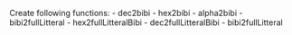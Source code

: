 Create following functions:
	- dec2bibi
	- hex2bibi
	- alpha2bibi
	- bibi2fullLitteral
	- hex2fullLitteralBibi
	- dec2fullLitteralBibi
	- bibi2fullLitteral
